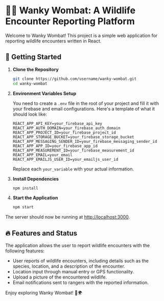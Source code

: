 # 🌲🦉 Wanky Wombat: A Wildlife Encounter Reporting Platform 

Welcome to Wanky Wombat! This project is a simple web application for reporting wildlife encounters written in React.

## 🚀 Getting Started

1. **Clone the Repository**

   ```bash
   git clone https://github.com/username/wanky-wombat.git
   cd wanky-wombat
   ```

2. **Environment Variables Setup**

   You need to create a `.env` file in the root of your project and fill it with your firebase and email configurations. Here's a template of what it should look like:

   ``` plaintext
   REACT_APP_API_KEY=your_firebase_api_key
   REACT_APP_AUTH_DOMAIN=your_firebase_auth_domain
   REACT_APP_PROJECT_ID=your_firebase_project_id
   REACT_APP_STORAGE_BUCKET=your_firebase_storage_bucket
   REACT_APP_MESSAGING_SENDER_ID=your_firebase_messaging_sender_id
   REACT_APP_APP_ID=your_firebase_app_id
   REACT_APP_MEASUREMENT_ID=your_firebase_measurement_id
   REACT_APP_EMAIL=your_email
   REACT_APP_EMAILJS_USER_ID=your_emailjs_user_id
   ```

   Replace each `your_variable` with your actual information.

3. **Install Dependencies**
   
   ```bash
   npm install
   ```

4. **Start the Application**
   
   ```bash
   npm start
   ```

The server should now be running at [http://localhost:3000](http://localhost:3000).

## 🔥 Features and Status

The application allows the user to report wildlife encounters with the following features:

- User reports of wildlife encounters, including details such as the species, location, and a description of the encounter.
- Location input through manual entry or GPS functionality.
- Upload a picture of the encountered wildlife.
- Email notifications sent to rangers with the reported information.

Enjoy exploring Wanky Wombat! 🎉🌍
